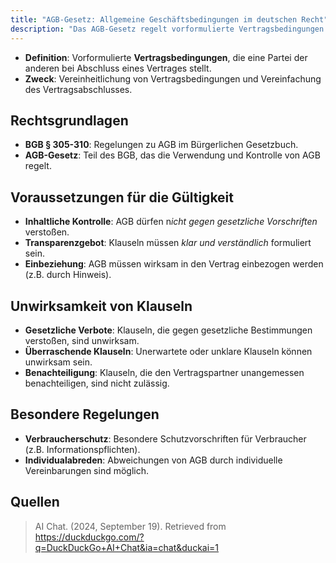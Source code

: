 ```yaml
---
title: "AGB-Gesetz: Allgemeine Geschäftsbedingungen im deutschen Recht"
description: "Das AGB-Gesetz regelt vorformulierte Vertragsbedingungen im deutschen Recht und definiert Voraussetzungen für ihre Gültigkeit. Es schützt Verbraucher vor unangemessenen Klauseln und legt Transparenz- und Benachteiligungsverbote fest. Die Kenntnis des Gesetzes ist essenziell für rechtssichere Vertragsgestaltung."
---
```


- **Definition**: Vorformulierte **Vertragsbedingungen**, die eine Partei der anderen bei Abschluss eines Vertrages stellt.
- **Zweck**: Vereinheitlichung von Vertragsbedingungen und Vereinfachung des Vertragsabschlusses.

## Rechtsgrundlagen
- **BGB § 305-310**: Regelungen zu AGB im Bürgerlichen Gesetzbuch.
- **AGB-Gesetz**: Teil des BGB, das die Verwendung und Kontrolle von AGB regelt.

## Voraussetzungen für die Gültigkeit
- **Inhaltliche Kontrolle**: AGB dürfen n*icht gegen gesetzliche Vorschriften* verstoßen.
- **Transparenzgebot**: Klauseln müssen *klar und verständlich* formuliert sein.
- **Einbeziehung**: AGB müssen wirksam in den Vertrag einbezogen werden (z.B. durch Hinweis).

## Unwirksamkeit von Klauseln
- **Gesetzliche Verbote**: Klauseln, die gegen gesetzliche Bestimmungen verstoßen, sind unwirksam.
- **Überraschende Klauseln**: Unerwartete oder unklare Klauseln können unwirksam sein.
- **Benachteiligung**: Klauseln, die den Vertragspartner unangemessen benachteiligen, sind nicht zulässig.

## Besondere Regelungen
- **Verbraucherschutz**: Besondere Schutzvorschriften für Verbraucher (z.B. Informationspflichten).
- **Individualabreden**: Abweichungen von AGB durch individuelle Vereinbarungen sind möglich.

## Quellen

> AI Chat. (2024, September 19). Retrieved from https://duckduckgo.com/?q=DuckDuckGo+AI+Chat&ia=chat&duckai=1